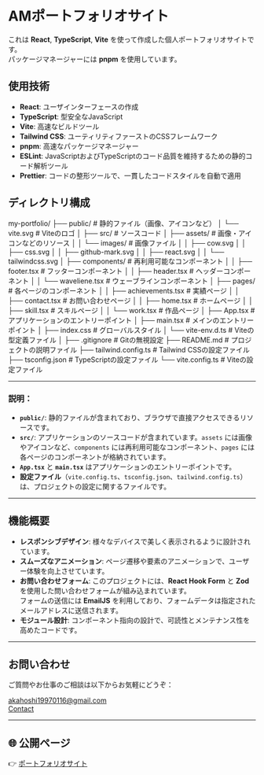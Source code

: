 # AMポートフォリオサイト

これは **React**, **TypeScript**, **Vite** を使って作成した個人ポートフォリオサイトです。  
パッケージマネージャーには **pnpm** を使用しています。

## 使用技術

-  **React**: ユーザインターフェースの作成
-  **TypeScript**: 型安全なJavaScript
-  **Vite**: 高速なビルドツール
-  **Tailwind CSS**: ユーティリティファーストのCSSフレームワーク
-  **pnpm**: 高速なパッケージマネージャー
-  **ESLint**: JavaScriptおよびTypeScriptのコード品質を維持するための静的コード解析ツール
-  **Prettier**: コードの整形ツールで、一貫したコードスタイルを自動で適用

##  ディレクトリ構成

my-portfolio/ ├── public/ # 静的ファイル（画像、アイコンなど） │ └── vite.svg # Viteのロゴ │ ├── src/ # ソースコード │ ├── assets/ # 画像・アイコンなどのリソース │ │ └── images/ # 画像ファイル │ │ ├── cow.svg │ │ ├── css.svg │ │ ├── github-mark.svg │ │ ├── react.svg │ │ └── tailwindcss.svg │ ├── components/ # 再利用可能なコンポーネント │ │ ├── footer.tsx # フッターコンポーネント │ │ ├── header.tsx # ヘッダーコンポーネント │ │ └── waveliene.tsx # ウェーブラインコンポーネント │ ├── pages/ # 各ページのコンポーネント │ │ ├── achievements.tsx # 実績ページ │ │ ├── contact.tsx # お問い合わせページ │ │ ├── home.tsx # ホームページ │ │ ├── skill.tsx # スキルページ │ │ └── work.tsx # 作品ページ │ ├── App.tsx # アプリケーションのエントリーポイント │ ├── main.tsx # メインのエントリーポイント │ ├── index.css # グローバルスタイル │ └── vite-env.d.ts # Viteの型定義ファイル │ ├── .gitignore # Gitの無視設定 ├── README.md # プロジェクトの説明ファイル ├── tailwind.config.ts # Tailwind CSSの設定ファイル ├── tsconfig.json # TypeScriptの設定ファイル └── vite.config.ts # Viteの設定ファイル

---

### 説明：
- **`public/`**: 静的ファイルが含まれており、ブラウザで直接アクセスできるリソースです。
- **`src/`**: アプリケーションのソースコードが含まれています。`assets` には画像やアイコンなど、`components` には再利用可能なコンポーネント、`pages` には各ページのコンポーネントが格納されています。
- **`App.tsx`** と **`main.tsx`** はアプリケーションのエントリーポイントです。
- **設定ファイル**（`vite.config.ts`、`tsconfig.json`、`tailwind.config.ts`）は、プロジェクトの設定に関するファイルです。

---
##  機能概要

- **レスポンシブデザイン**: 様々なデバイスで美しく表示されるように設計されています。
- **スムーズなアニメーション**: ページ遷移や要素のアニメーションで、ユーザー体験を向上させています。
- **お問い合わせフォーム**: このプロジェクトには、**React Hook Form** と **Zod** を使用した問い合わせフォームが組み込まれています。  
  フォームの送信には **EmailJS** を利用しており、フォームデータは指定されたメールアドレスに送信されます。
- **モジュール設計**: コンポーネント指向の設計で、可読性とメンテナンス性を高めたコードです。

---

##  お問い合わせ

ご質問やお仕事のご相談は以下からお気軽にどうぞ：

 [akahoshi19970116@gmail.com](mailto:akahoshi19970116@gmail.com)  
 [Contact](https://www.dev-portfolio.site/contact)

---

## 🌐 公開ページ

👉 [ポートフォリオサイト](https://www.dev-portfolio.site/)
